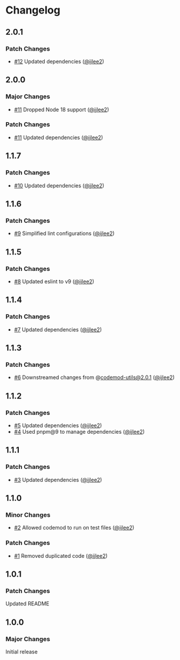 # Changelog

## 2.0.1

### Patch Changes

- [#12](https://github.com/ijlee2/ember-codemod-remove-inject-as-service/pull/12) Updated dependencies ([@ijlee2](https://github.com/ijlee2))

## 2.0.0

### Major Changes

- [#11](https://github.com/ijlee2/ember-codemod-remove-inject-as-service/pull/11) Dropped Node 18 support ([@ijlee2](https://github.com/ijlee2))

### Patch Changes

- [#11](https://github.com/ijlee2/ember-codemod-remove-inject-as-service/pull/11) Updated dependencies ([@ijlee2](https://github.com/ijlee2))

## 1.1.7

### Patch Changes

- [#10](https://github.com/ijlee2/ember-codemod-remove-inject-as-service/pull/10) Updated dependencies ([@ijlee2](https://github.com/ijlee2))

## 1.1.6

### Patch Changes

- [#9](https://github.com/ijlee2/ember-codemod-remove-inject-as-service/pull/9) Simplified lint configurations ([@ijlee2](https://github.com/ijlee2))

## 1.1.5

### Patch Changes

- [#8](https://github.com/ijlee2/ember-codemod-remove-inject-as-service/pull/8) Updated eslint to v9 ([@ijlee2](https://github.com/ijlee2))

## 1.1.4

### Patch Changes

- [#7](https://github.com/ijlee2/ember-codemod-remove-inject-as-service/pull/7) Updated dependencies ([@ijlee2](https://github.com/ijlee2))

## 1.1.3

### Patch Changes

- [#6](https://github.com/ijlee2/ember-codemod-remove-inject-as-service/pull/6) Downstreamed changes from @codemod-utils@2.0.1 ([@ijlee2](https://github.com/ijlee2))

## 1.1.2

### Patch Changes

- [#5](https://github.com/ijlee2/ember-codemod-remove-inject-as-service/pull/5) Updated dependencies ([@ijlee2](https://github.com/ijlee2))
- [#4](https://github.com/ijlee2/ember-codemod-remove-inject-as-service/pull/4) Used pnpm@9 to manage dependencies ([@ijlee2](https://github.com/ijlee2))

## 1.1.1

### Patch Changes

- [#3](https://github.com/ijlee2/ember-codemod-remove-inject-as-service/pull/3) Updated dependencies ([@ijlee2](https://github.com/ijlee2))

## 1.1.0

### Minor Changes

- [#2](https://github.com/ijlee2/ember-codemod-remove-inject-as-service/pull/2) Allowed codemod to run on test files ([@ijlee2](https://github.com/ijlee2))

### Patch Changes

- [#1](https://github.com/ijlee2/ember-codemod-remove-inject-as-service/pull/1) Removed duplicated code ([@ijlee2](https://github.com/ijlee2))

## 1.0.1

### Patch Changes

Updated README

## 1.0.0

### Major Changes

Initial release
